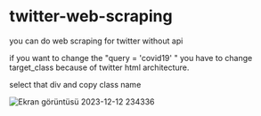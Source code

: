# twitter-web-scraping
you can  do web scraping for twitter without api

if you want to change the  "query = 'covid19' " you have to change target_class because of twitter html architecture.

select that div and copy class name

![Ekran görüntüsü 2023-12-12 234336](https://github.com/thirtyfive-35/twitter-web-scraping/assets/99458931/44ce595b-5491-45ff-9374-7941fa26dd69)
